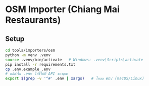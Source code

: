 # OSM Importer (Chiang Mai Restaurants)

## Setup
```bash
cd tools/importers/osm
python -m venv .venv
source .venv/bin/activate   # Windows: .venv\Scripts\activate
pip install -r requirements.txt
cp .env.example .env
# แก้ค่าใน .env ให้ชี้ไปที่ API ของคุณ
export $(grep -v '^#' .env | xargs)   # โหลด env (macOS/Linux)
